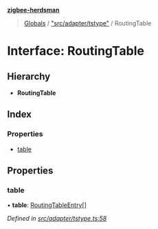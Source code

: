 **[zigbee-herdsman](../README.md)**

> [Globals](../README.md) / ["src/adapter/tstype"](../modules/_src_adapter_tstype_.md) / RoutingTable

# Interface: RoutingTable

## Hierarchy

* **RoutingTable**

## Index

### Properties

* [table](_src_adapter_tstype_.routingtable.md#table)

## Properties

### table

•  **table**: [RoutingTableEntry](_src_adapter_tstype_.routingtableentry.md)[]

*Defined in [src/adapter/tstype.ts:58](https://github.com/Koenkk/zigbee-herdsman/blob/master/src/src/adapter/tstype.ts#L58)*
